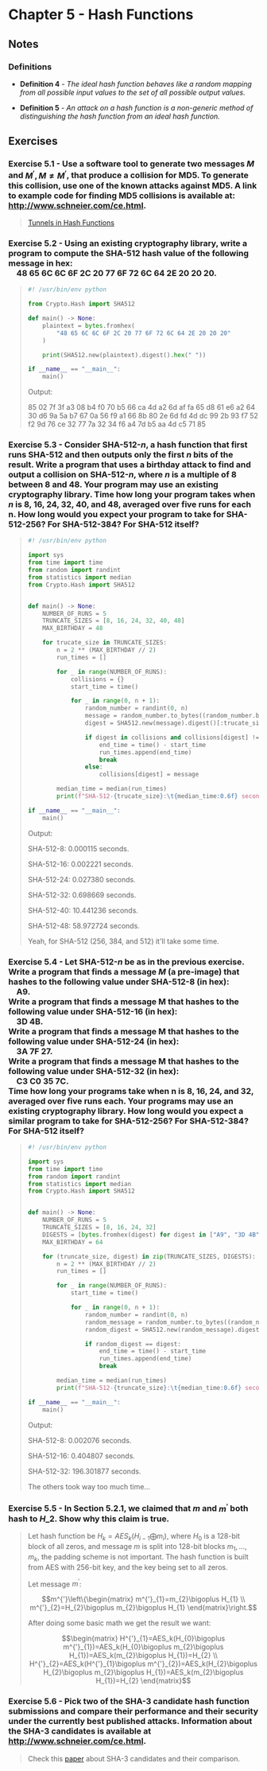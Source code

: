 # Chapter 5 - Hash Functions

## Notes

### Definitions

- **Definition 4** - *The ideal hash function behaves like a random mapping from all
possible input values to the set of all possible output values.*

- **Definition 5** - *An attack on a hash function is a non-generic method of distinguishing
the hash function from an ideal hash function.*

## Exercises

### Exercise 5.1 - Use a software tool to generate two messages $M$ and $M^{'},M\neq M^{'}$, that produce a collision for MD5. To generate this collision, use one of the known attacks against MD5. A link to example code for finding MD5 collisions is available at: http://www.schneier.com/ce.html.

> [Tunnels in Hash Functions](https://cryptography.hyperlink.cz/MD5_collisions.html "Vlastimil Klima: Tunnels in Hash Functions: MD5 Collisions Within a Minute")

### Exercise 5.2 - Using an existing cryptography library, write a program to compute the SHA-512 hash value of the following message in hex:<br/>&emsp;48 65 6C 6C 6F 2C 20 77 6F 72 6C 64 2E 20 20 20.

> ```python
> #! /usr/bin/env python
>
> from Crypto.Hash import SHA512
> 
> def main() -> None:
>     plaintext = bytes.fromhex(
>         "48 65 6C 6C 6F 2C 20 77 6F 72 6C 64 2E 20 20 20"
>     )
> 
>     print(SHA512.new(plaintext).digest().hex(" "))
> 
> if __name__ == "__main__":
>     main()
> ```
> 
> Output:
> 
> 85 02 7f 3f a3 08 b4 f0 70 b5 66 ca 4d a2 6d af fa 65 d8 61 e6 a2 64 30 d6 9a 5a b7 67 0a 56 f9
> a1 66 8b 80 2e 6d fd 4d dc 99 2b 93 f7 52 f2 9d 76 ce 32 77 7a 32 34 f6 a4 7d b5 aa 4d c5 71 85
> 

### Exercise 5.3 - Consider SHA-512-$n$, a hash function that first runs SHA-512 and then outputs only the first $n$ bits of the result. Write a program that uses a birthday attack to find and output a collision on SHA-512-$n$, where $n$ is a multiple of 8 between 8 and 48. Your program may use an existing cryptography library. Time how long your program takes when $n$ is 8, 16, 24, 32, 40, and 48, averaged over five runs for each n. How long would you expect your program to take for SHA-512-256? For SHA-512-384? For SHA-512 itself?

> ```python
> #! /usr/bin/env python
> 
> import sys
> from time import time
> from random import randint
> from statistics import median
> from Crypto.Hash import SHA512
> 
> 
> def main() -> None:
>     NUMBER_OF_RUNS = 5
>     TRUNCATE_SIZES = [8, 16, 24, 32, 40, 48]
>     MAX_BIRTHDAY = 48
> 
>     for trucate_size in TRUNCATE_SIZES:
>         n = 2 ** (MAX_BIRTHDAY // 2)
>         run_times = []
> 
>         for _ in range(NUMBER_OF_RUNS):
>             collisions = {}
>             start_time = time()
> 
>             for _ in range(0, n + 1):
>                 random_number = randint(0, n)
>                 message = random_number.to_bytes((random_number.bit_length() + 7) // 8, sys.byteorder)
>                 digest = SHA512.new(message).digest()[:trucate_size // 8]
> 
>                 if digest in collisions and collisions[digest] != message:
>                     end_time = time() - start_time
>                     run_times.append(end_time)
>                     break
>                 else:
>                     collisions[digest] = message
> 
>         median_time = median(run_times)
>         print(f"SHA-512-{trucate_size}:\t{median_time:0.6f} seconds.")
> 
> if __name__ == "__main__":
>     main()
> ```
> Output:
> 
> SHA-512-8:      0.000115 seconds.
> 
> SHA-512-16:     0.002221 seconds.
> 
> SHA-512-24:     0.027380 seconds.
> 
> SHA-512-32:     0.698669 seconds.
> 
> SHA-512-40:     10.441236 seconds.
> 
> SHA-512-48:     58.972724 seconds.
> 
> Yeah, for SHA-512 (256, 384, and 512) it'll take some time.

### Exercise 5.4 - Let SHA-512-$n$ be as in the previous exercise. Write a program that finds a message $M$ (a pre-image) that hashes to the following value under SHA-512-8 (in hex):<br/>&emsp;A9.<br/>Write a program that finds a message M that hashes to the following value under SHA-512-16 (in hex):<br/>&emsp;3D 4B.<br/>Write a program that finds a message M that hashes to the following value under SHA-512-24 (in hex):<br/>&emsp;3A 7F 27.<br/>Write a program that finds a message M that hashes to the following value under SHA-512-32 (in hex):<br/>&emsp;C3 C0 35 7C.<br/>Time how long your programs take when n is 8, 16, 24, and 32, averaged over five runs each. Your programs may use an existing cryptography library. How long would you expect a similar program to take for SHA-512-256? For SHA-512-384? For SHA-512 itself?

> ```python
> #! /usr/bin/env python
> 
> import sys
> from time import time
> from random import randint
> from statistics import median
> from Crypto.Hash import SHA512
> 
> 
> def main() -> None:
>     NUMBER_OF_RUNS = 5
>     TRUNCATE_SIZES = [8, 16, 24, 32]
>     DIGESTS = [bytes.fromhex(digest) for digest in ["A9", "3D 4B", "3A 7F 27", "C3 C0 35 7C"]]
>     MAX_BIRTHDAY = 64
> 
>     for (truncate_size, digest) in zip(TRUNCATE_SIZES, DIGESTS):
>         n = 2 ** (MAX_BIRTHDAY // 2)
>         run_times = []
> 
>         for _ in range(NUMBER_OF_RUNS):
>             start_time = time()
> 
>             for _ in range(0, n + 1):
>                 random_number = randint(0, n)
>                 random_message = random_number.to_bytes((random_number.bit_length() + 7) // 8, sys.byteorder)
>                 random_digest = SHA512.new(random_message).digest()[:truncate_size // 8]
> 
>                 if random_digest == digest:
>                     end_time = time() - start_time
>                     run_times.append(end_time)
>                     break
> 
>         median_time = median(run_times)
>         print(f"SHA-512-{truncate_size}:\t{median_time:0.6f} seconds.")
> 
> if __name__ == "__main__":
>     main()
> ```
> 
> Output:
> 
> SHA-512-8:      0.002076 seconds.
> 
> SHA-512-16:     0.404807 seconds.
> 
> SHA-512-32:     196.301877 seconds.
> 
> The others took way too much time...

### Exercise 5.5 - In Section 5.2.1, we claimed that $m$ and $m^{'}$ both hash to $H\_{2}$. Show why this claim is true.

> Let hash function be $H_{k}=AES_k(H_{i-1}\bigoplus m_{i})$, where $H_{0}$ is a 128-bit block of all zeros, and message $m$ is split into 128-bit blocks $m_{1},...,m_{k}$, the padding scheme is not important. The hash function is built from AES with 256-bit key, and the key being set to all zeros.
> 
> Let message $m^{'}$:
> 
> ```math
> m^{'}\left\{\begin{matrix}
> m^{'}_{1}=m_{2}\bigoplus H_{1}
> \\ 
> m^{'}_{2}=H_{2}\bigoplus m_{2}\bigoplus H_{1}
> \end{matrix}\right.
> ```
> After doing some basic math we get the result we want:
> 
> ```math
> \begin{matrix}
> H^{'}_{1}=AES_k(H_{0}\bigoplus m^{'}_{1})=AES_k(H_{0}\bigoplus m_{2}\bigoplus H_{1})=AES_k(m_{2}\bigoplus H_{1})=H_{2}
> \\ 
> H^{'}_{2}=AES_k(H^{'}_{1}\bigoplus m^{'}_{2})=AES_k(H_{2}\bigoplus H_{2}\bigoplus m_{2}\bigoplus H_{1})=AES_k(m_{2}\bigoplus H_{1})=H_{2}
> \end{matrix}
> ```
> 

### Exercise 5.6 - Pick two of the SHA-3 candidate hash function submissions and compare their performance and their security under the currently best published attacks. Information about the SHA-3 candidates is available at http://www.schneier.com/ce.html.

> Check this [paper](https://ieeexplore.ieee.org/abstract/document/6516382) about SHA-3 candidates and their comparison.
